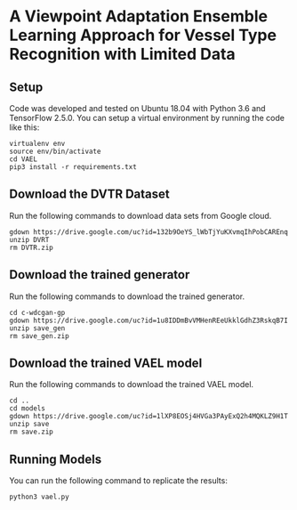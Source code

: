 # A Viewpoint Adaptation Ensemble Learning Approach for Vessel Type Recognition with Limited Data
## Setup
Code was developed and tested on Ubuntu 18.04 with Python 3.6 and TensorFlow 2.5.0. You can setup a virtual environment by running the code like this:
```
virtualenv env
source env/bin/activate
cd VAEL
pip3 install -r requirements.txt
```
## Download the DVTR Dataset
Run the following commands to download data sets from Google cloud.
```
gdown https://drive.google.com/uc?id=132b9OeYS_lWbTjYuKXvmqIhPobCAREnq
unzip DVRT
rm DVTR.zip
```
## Download the trained generator
Run the following commands to download the trained generator.
```
cd c-wdcgan-gp
gdown https://drive.google.com/uc?id=1u8IDDmBvVMHenREeUkklGdhZ3RskqB7I
unzip save_gen
rm save_gen.zip
```
## Download the trained VAEL model
Run the following commands to download the trained VAEL model.
```
cd ..
cd models
gdown https://drive.google.com/uc?id=1lXP8EOSj4HVGa3PAyExQ2h4MQKLZ9H1T
unzip save
rm save.zip
```
## Running Models
You can run the following command to replicate the results:
```
python3 vael.py
```
